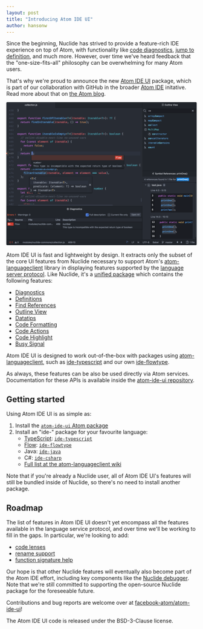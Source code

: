 ```yaml
---
layout: post
title: "Introducing Atom IDE UI"
author: hansonw
---
```


Since the beginning, Nuclide has strived to provide a feature-rich IDE
experience on top of Atom, with functionality like
[code diagnostics](https://nuclide.io/docs/languages/flow/#code-diagnostics),
[jump to definition](https://nuclide.io/docs/languages/flow/#jump-to-definition),
and much more. However, over time we've heard feedback that the
"one-size-fits-all" philosophy can be overwhelming for many Atom users.

That's why we're proud to announce the new
[Atom IDE UI](https://atom.io/packages/atom-ide-ui) package, which is part of
our collaboration with GitHub in the broader
[Atom IDE](https://atom.io/ide) initative. Read
more about that on [the Atom blog](http://blog.atom.io/2017/09/12/announcing-atom-ide.html).

![Screenshot](/static/images/blog/2017-09-12/atom-ide-ui.png)

Atom IDE UI is fast and lightweight by design. It extracts only the subset of the
core UI features from Nuclide necessary to support Atom's
[atom-languageclient](https://github.com/atom/atom-languageclient)
library in displaying features supported by the [language server protocol](
http://langserver.org/). Like Nuclide, it's a [unified package](
https://nuclide.io/blog/2016/01/13/Nuclide-v0.111.0-The-Unified-Package/) which
contains the following features:

- [Diagnostics](https://github.com/facebook-atom/atom-ide-ui/blob/master/docs/diagnostics.md)
- [Definitions](https://github.com/facebook-atom/atom-ide-ui/blob/master/docs/definitions.md)
- [Find References](https://github.com/facebook-atom/atom-ide-ui/blob/master/docs/find-references.md)
- [Outline View](https://github.com/facebook-atom/atom-ide-ui/blob/master/docs/outline-view.md)
- [Datatips](https://github.com/facebook-atom/atom-ide-ui/blob/master/docs/datatips.md)
- [Code Formatting](https://github.com/facebook-atom/atom-ide-ui/blob/master/docs/code-format.md)
- [Code Actions](https://github.com/facebook-atom/atom-ide-ui/blob/master/docs/code-actions.md)
- [Code Highlight](https://github.com/facebook-atom/atom-ide-ui/blob/master/docs/code-highlight.md)
- [Busy Signal](https://github.com/facebook-atom/atom-ide-ui/blob/master/docs/busy-signal.md)

Atom IDE UI is designed to work out-of-the-box with packages using
[atom-languageclient](https://github.com/atom/atom-languageclient), such as
[ide-typescript](https://atom.io/packages/ide-typescript) and our own
[ide-flowtype](https://atom.io/packages/ide-flowtype).

As always, these features can be also be used directly via Atom services.
Documentation for these APIs is available inside the
[atom-ide-ui repository](https://github.com/facebook-atom/atom-ide-ui/tree/master/docs).

## Getting started

Using Atom IDE UI is as simple as:

1. Install the [`atom-ide-ui` Atom package](https://atom.io/packages/atom-ide-ui)
2. Install an "ide-" package for your favourite language:
    * [TypeScript](https://www.typescriptlang.org/): [`ide-typescript`](https://atom.io/packages/ide-typescript)
    * [Flow](https://flow.org): [`ide-flowtype`](https://atom.io/packages/ide-flowtype)
    * Java: [`ide-java`](https://atom.io/packages/ide-java)
    * C#: [`ide-csharp`](https://atom.io/packages/ide-csharp)
    * [Full list at the atom-languageclient wiki](https://github.com/atom/atom-languageclient/wiki/List-of-Atom-packages-using-Atom-LanguageClient)

Note that if you're already a Nuclide user, all of Atom IDE UI's features will
still be bundled inside of Nuclide, so there's no need to install another
package.

## Roadmap

The list of features in Atom IDE UI doesn't yet encompass all the features
available in the language service protocol, and over time we'll be working to
fill in the gaps. In particular, we're looking to add:

- [code lenses](https://github.com/Microsoft/language-server-protocol/blob/master/protocol.md#textDocument_codeLens)
- [rename support](https://github.com/Microsoft/language-server-protocol/blob/master/protocol.md#textDocument_rename)
- [function signature help](https://github.com/Microsoft/language-server-protocol/blob/master/protocol.md#textDocument_signatureHelp)

Our hope is that other Nuclide features will eventually also become part of the
Atom IDE effort, including key components like the [Nuclide debugger](
https://nuclide.io/docs/features/debugger/). Note that we're still committed to
supporting the open-source Nuclide package for the foreseeable future.

Contributions and bug reports are welcome over at
[facebook-atom/atom-ide-ui](https://github.com/facebook-atom/atom-ide-ui)!

The Atom IDE UI code is released under the BSD-3-Clause license.
